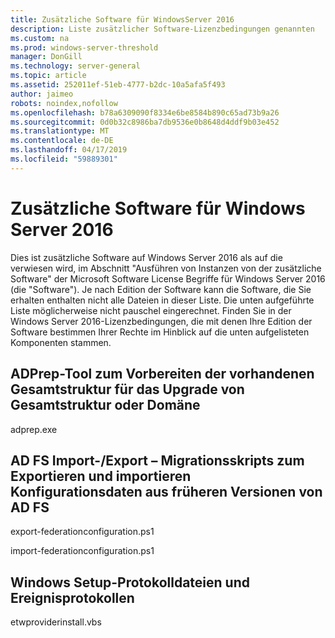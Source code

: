 ```yaml
---
title: Zusätzliche Software für WindowsServer 2016
description: Liste zusätzlicher Software-Lizenzbedingungen genannten
ms.custom: na
ms.prod: windows-server-threshold
manager: DonGill
ms.technology: server-general
ms.topic: article
ms.assetid: 252011ef-51eb-4777-b2dc-10a5afa5f493
author: jaimeo
robots: noindex,nofollow
ms.openlocfilehash: b78a6309090f8334e6be8584b890c65ad73b9a26
ms.sourcegitcommit: 0d0b32c8986ba7db9536e0b8648d4ddf9b03e452
ms.translationtype: MT
ms.contentlocale: de-DE
ms.lasthandoff: 04/17/2019
ms.locfileid: "59889301"
---
```

# <a name="additional-software-for-windows-server-2016"></a>Zusätzliche Software für Windows Server 2016

Dies ist zusätzliche Software auf Windows Server 2016 als auf die verwiesen wird, im Abschnitt "Ausführen von Instanzen von der zusätzliche Software" der Microsoft Software License Begriffe für Windows Server 2016 (die "Software"). Je nach Edition der Software kann die Software, die Sie erhalten enthalten nicht alle Dateien in dieser Liste. Die unten aufgeführte Liste möglicherweise nicht pauschel eingerechnet. Finden Sie in der Windows Server 2016-Lizenzbedingungen, die mit denen Ihre Edition der Software bestimmen Ihrer Rechte im Hinblick auf die unten aufgelisteten Komponenten stammen.

## <a name="adprep--tool-to-prepare-existing-forest-for-forestdomain-upgrade"></a>ADPrep-Tool zum Vorbereiten der vorhandenen Gesamtstruktur für das Upgrade von Gesamtstruktur oder Domäne
adprep.exe

## <a name="adfs-importexport--migration-scripts-to-export-and-import-configuration-data-from-prior-versions-of-adfs"></a>AD FS Import-/Export – Migrationsskripts zum Exportieren und importieren Konfigurationsdaten aus früheren Versionen von AD FS
export-federationconfiguration.ps1
 
import-federationconfiguration.ps1

## <a name="windows-setup-log-files-and-event-logs"></a>Windows Setup-Protokolldateien und Ereignisprotokollen 
etwproviderinstall.vbs
 